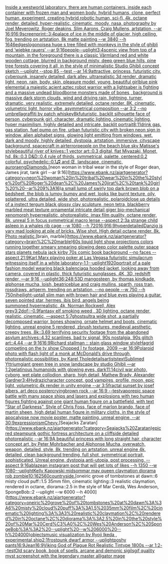 [Inside a westworld laboratory, there are human containers, inside each container with frozen man and women body, hybrid humans, clone, perfect human, experiment, creating hybrid robotic human, sci-fi, 4k, octane render, detailed, hyper-realistic, cinematic, moody, nasa, photography by Joel Meyerowitz, Roger deakins, Slim Aarons, Craig Mullens, artstation, --ar 16:9](https://www.ebank.nz/aiartgenerator?category=Inside%20a%20westworld%20laboratory%2C%20there%20are%20human%20containers%2C%20inside%20each%20container%20with%20frozen%20man%20and%20women%20body%2C%20hybrid%20humans%2C%20clone%2C%20perfect%20human%2C%20experiment%2C%20creating%20hybrid%20robotic%20human%2C%20sci-fi%2C%204k%2C%20octane%20render%2C%20detailed%2C%20hyper-realistic%2C%20cinematic%2C%20moody%2C%20nasa%2C%20photography%20by%20Joel%20Meyerowitz%2C%20Roger%20deakins%2C%20Slim%20Aarons%2C%20Craig%20Mullens%2C%20artstation%2C%20--ar%2016%3A9)[16:9](https://www.ebank.nz/aiartgenerator?category=16%3A9)[screenprint::](https://www.ebank.nz/aiartgenerator?category=screenprint%3A%3A)[3:4](https://www.ebank.nz/aiartgenerator?category=3%3A4)[palace of ice in the middle of glacier, high ceiling, fog, trending on artstation, 8k matte painting --w 3840 --h 1646](https://www.ebank.nz/aiartgenerator?category=palace%20of%20ice%20in%20the%20middle%20of%20glacier%2C%20high%20ceiling%2C%20fog%2C%20trending%20on%20artstation%2C%208k%20matte%20painting%20--w%203840%20--h%201646)[edges](https://www.ebank.nz/aiartgenerator?category=edges)[logo](https://www.ebank.nz/aiartgenerator?category=logo)[noise](https://www.ebank.nz/aiartgenerator?category=noise)[a huge s tree filled with monkeys in the style of ghibli and ‘wiebke rauers’ --ar 9:16](https://www.ebank.nz/aiartgenerator?category=a%20huge%20s%20tree%20filled%20with%20monkeys%20in%20the%20style%20of%20ghibli%20and%20%E2%80%98wiebke%20rauers%E2%80%99%20--ar%209%3A16)[people](https://www.ebank.nz/aiartgenerator?category=people)[--uplight](https://www.ebank.nz/aiartgenerator?category=--uplight)[3:4](https://www.ebank.nz/aiartgenerator?category=3%3A4)[scenic view from top of a mountain, in the foreground there is a classic Värmland red and white wooden cottage, blurred in background misty, deep green blue hills, pine tree forests covering it all, in the style of minimalistic Studio Ghibli concept sketch --uplight --stop 85 --test --ar 14:9](https://www.ebank.nz/aiartgenerator?category=scenic%20view%20from%20top%20of%20a%20mountain%2C%20in%20the%20foreground%20there%20is%20a%20classic%20V%C3%A4rmland%20red%20and%20white%20wooden%20cottage%2C%20blurred%20in%20background%20misty%2C%20deep%20green%20blue%20hills%2C%20pine%20tree%20forests%20covering%20it%20all%2C%20in%20the%20style%20of%20minimalistic%20Studio%20Ghibli%20concept%20sketch%20--uplight%20--stop%2085%20--test%20--ar%2014%3A9)[attractive, princess, futuristic city, cyberpunk, insanely detailed, dark alley, ultrarealistic 3d render, dramatic light, neon, rain, body, skin, pleasure model, young, beautiful girl](https://www.ebank.nz/aiartgenerator?category=attractive%2C%20princess%2C%20futuristic%20city%2C%20cyberpunk%2C%20insanely%20detailed%2C%20dark%20alley%2C%20ultrarealistic%203d%20render%2C%20dramatic%20light%2C%20neon%2C%20rain%2C%20body%2C%20skin%2C%20pleasure%20model%2C%20young%2C%20beautiful%20girl)[blue pink elemental a majestic  acient aztec robot warrior with a lightsaber  is fighting and a massive undead bloodborne  monsters made of bones , background is massive dark storm clouds, wind and driving  rain, lightning, turner, dramatic, very realistic, extremely detailed, octane render, 8K, cinematic, volumetric light, horror vibe, asymmetrical composition --ar 3:2 --no umbrella](https://www.ebank.nz/aiartgenerator?category=blue%20pink%20elemental%20a%20majestic%20%20acient%20aztec%20robot%20warrior%20with%20a%20lightsaber%20%20is%20fighting%20and%20a%20massive%20undead%20bloodborne%20%20monsters%20made%20of%20bones%20%2C%20background%20is%20massive%20dark%20storm%20clouds%2C%20wind%20and%20driving%20%20rain%2C%20lightning%2C%20turner%2C%20dramatic%2C%20very%20realistic%2C%20extremely%20detailed%2C%20octane%20render%2C%208K%2C%20cinematic%2C%20volumetric%20light%2C%20horror%20vibe%2C%20asymmetrical%20composition%20--ar%203%3A2%20--no%20umbrella)[graffiti by patch whiskey](https://www.ebank.nz/aiartgenerator?category=graffiti%20by%20patch%20whiskey)[8k](https://www.ebank.nz/aiartgenerator?category=8k)[futuristic, backlit silhouette face of person, cyberpunk girl, character, dramatic lighting, cinematic lighting, hyper maximilism, highly detailed and intricate, backlit portrait](https://www.ebank.nz/aiartgenerator?category=futuristic%2C%20backlit%20silhouette%20face%20of%20person%2C%20cyberpunk%20girl%2C%20character%2C%20dramatic%20lighting%2C%20cinematic%20lighting%2C%20hyper%20maximilism%2C%20highly%20detailed%20and%20intricate%2C%20backlit%20portrait)[8:11](https://www.ebank.nz/aiartgenerator?category=8%3A11)[drink gas, gas station, fuel pump on fire, urban futuristic city with broken neon sign in window, alien alphabet signs, glowing light emitting from windows, wet, dark and moody, highly detailed, dystopia, artstation, immersive, cityscape background, spacecraft in air](https://www.ebank.nz/aiartgenerator?category=drink%20gas%2C%20gas%20station%2C%20fuel%20pump%20on%20fire%2C%20urban%20futuristic%20city%20with%20broken%20neon%20sign%20in%20window%2C%20alien%20alphabet%20signs%2C%20glowing%20light%20emitting%20from%20windows%2C%20wet%2C%20dark%20and%20moody%2C%20highly%20detailed%2C%20dystopia%2C%20artstation%2C%20immersive%2C%20cityscape%20background%2C%20spacecraft%20in%20air)[terror](https://www.ebank.nz/aiartgenerator?category=terror)[people on the beach blue sky Matisse's style](https://www.ebank.nz/aiartgenerator?category=people%20on%20the%20beach%20blue%20sky%20Matisse%27s%20style)[beautiful river of knives::1 vector art::0.3 digital, flat Miyazaki, Monet, hd, 8k::0.3 D&D::0.4 rule of thirds, symmetrical, palette, centered:0.2 colorful, psychedelic::0.1](https://www.ebank.nz/aiartgenerator?category=beautiful%20river%20of%20knives%3A%3A1%20vector%20art%3A%3A0.3%20digital%2C%20flat%20Miyazaki%2C%20Monet%2C%20hd%2C%208k%3A%3A0.3%20D%26D%3A%3A0.4%20rule%20of%20thirds%2C%20symmetrical%2C%20palette%2C%20centered%3A0.2%20colorful%2C%20psychedelic%3A%3A0.1)[♫ and Œ, landscape, cinematic, aurora](https://www.ebank.nz/aiartgenerator?category=%E2%99%AB%20and%20%C5%92%2C%20landscape%2C%20cinematic%2C%20aurora)[eng](https://www.ebank.nz/aiartgenerator?category=eng)[Diamonds.](https://www.ebank.nz/aiartgenerator?category=Diamonds.)[neon woman in tribal wear in the style of Roger dean, James jirat, tank girl  --ar 9:16](https://www.ebank.nz/aiartgenerator?category=neon%20woman%20in%20tribal%20wear%20in%20the%20style%20of%20Roger%20dean%2C%20James%20jirat%2C%20tank%20girl%20%20--ar%209%3A16)[a small lump of swirly  top dark brown blob on a bedsheet, the blob is lumpy bumpy and wet, looks like burnt texture, oily, splattered, ultra detailed, wide shot, photorealistic, polaroid](https://www.ebank.nz/aiartgenerator?category=a%20small%20lump%20of%20swirly%20%20top%20dark%20brown%20blob%20on%20a%20bedsheet%2C%20the%20blob%20is%20lumpy%20bumpy%20and%20wet%2C%20looks%20like%20burnt%20texture%2C%20oily%2C%20splattered%2C%20ultra%20detailed%2C%20wide%20shot%2C%20photorealistic%2C%20polaroid)[close up details of a instect tergum black glossy clay sculpture, neon tetra, blackberry marbled meat texture ornamental intricate detail giger bio-mechanical xenomorph hyperrealistic, photorealistic, imax film quality, octane render, 8k, unreal 5 in focus symmetrical macro lense --aspect 2:3](https://www.ebank.nz/aiartgenerator?category=close%20up%20details%20of%20a%20instect%20tergum%20black%20glossy%20clay%20sculpture%2C%20neon%20tetra%2C%20blackberry%20marbled%20meat%20texture%20ornamental%20intricate%20detail%20giger%20bio-mechanical%20xenomorph%20hyperrealistic%2C%20photorealistic%2C%20imax%20film%20quality%2C%20octane%20render%2C%208k%2C%20unreal%205%20in%20focus%20symmetrical%20macro%20lense%20--aspect%202%3A3)[a strange child asleep in a whales rib cage --w 1080 --h 720](https://www.ebank.nz/aiartgenerator?category=a%20strange%20child%20asleep%20in%20a%20whales%20rib%20cage%20--w%201080%20--h%20720)[16:9](https://www.ebank.nz/aiartgenerator?category=16%3A9)[16:9](https://www.ebank.nz/aiartgenerator?category=16%3A9)[hyperdetailed](https://www.ebank.nz/aiartgenerator?category=hyperdetailed)[Danzig is vary mad looking at pile of bricks. Wise shot. High detail octane render. 8k. Photo realistic.](https://www.ebank.nz/aiartgenerator?category=Danzig%20is%20vary%20mad%20looking%20at%20pile%20of%20bricks.%20Wise%20shot.%20High%20detail%20octane%20render.%208k.%20Photo%20realistic.)[brain, marble](https://www.ebank.nz/aiartgenerator?category=brain%2C%20marble)[60s liquid light show projections colors running together smeary smearing glowing deep color palette outer space stars planets nebula jack kirby 70s comic book background  --no faces --aspect 21:9](https://www.ebank.nz/aiartgenerator?category=60s%20liquid%20light%20show%20projections%20colors%20running%20together%20smeary%20smearing%20glowing%20deep%20color%20palette%20outer%20space%20stars%20planets%20nebula%20jack%20kirby%2070s%20comic%20book%20background%20%20--no%20faces%20--aspect%2021%3A9)[Karl Marx playing poker at Las Vegas](https://www.ebank.nz/aiartgenerator?category=Karl%20Marx%20playing%20poker%20at%20Las%20Vegas)[a futuristic simulacrum witnessing itself in a white laboratory](https://www.ebank.nz/aiartgenerator?category=a%20futuristic%20simulacrum%20witnessing%20itself%20in%20a%20white%20laboratory)[-1.1](https://www.ebank.nz/aiartgenerator?category=-1.1)[--uplight](https://www.ebank.nz/aiartgenerator?category=--uplight)[1920](https://www.ebank.nz/aiartgenerator?category=1920)[portrait of a pale fashion model wearing black balenciaga hooded jacket, looking away from camera, covered in plastic, thick futuristic sunglasses, 4K, 3D, redshift render, —ar 9:16 --uplight](https://www.ebank.nz/aiartgenerator?category=portrait%20of%20a%20pale%20fashion%20model%20wearing%20black%20balenciaga%20hooded%20jacket%2C%20looking%20away%20from%20camera%2C%20covered%20in%20plastic%2C%20thick%20futuristic%20sunglasses%2C%204K%2C%203D%2C%20redshift%20render%2C%20%E2%80%94ar%209%3A16%20--uplight)[36:24](https://www.ebank.nz/aiartgenerator?category=36%3A24)[8:5](https://www.ebank.nz/aiartgenerator?category=8%3A5)[3D mangosteen ,by thomas kindkade, alphonse mucha, loish, beatriceblue and craig mullins, sparth, ross tran, rossdraws, artgerm, trending on artstation, --no people --w 750 --h 750](https://www.ebank.nz/aiartgenerator?category=3D%20mangosteen%20%2Cby%20thomas%20kindkade%2C%20alphonse%20mucha%2C%20loish%2C%20beatriceblue%20and%20craig%20mullins%2C%20sparth%2C%20ross%20tran%2C%20rossdraws%2C%20artgerm%2C%20trending%20on%20artstation%2C%20--no%20people%20--w%20750%20--h%20750)[nihei](https://www.ebank.nz/aiartgenerator?category=nihei)[light-up](https://www.ebank.nz/aiartgenerator?category=light-up)[tall slim man with brown hair and blue eyes playing a guitar, seven pointed star, hermes, ibis bird, angels being summoned,hyperrealistic, 4k, Norman Rockwell, Alex grey](https://www.ebank.nz/aiartgenerator?category=tall%20slim%20man%20with%20brown%20hair%20and%20blue%20eyes%20playing%20a%20guitar%2C%20seven%20pointed%20star%2C%20hermes%2C%20ibis%20bird%2C%20angels%20being%20summoned%2Chyperrealistic%2C%204k%2C%20Norman%20Rockwell%2C%20Alex%20grey)[3:2](https://www.ebank.nz/aiartgenerator?category=3%3A2)[dof::-0.9](https://www.ebank.nz/aiartgenerator?category=dof%3A%3A-0.9)[fantasy elf smoking weed , 3D lighting, octane render, realistic, cinematic, —aspect 5:7](https://www.ebank.nz/aiartgenerator?category=fantasy%20elf%20smoking%20weed%20%2C%203D%20lighting%2C%20octane%20render%2C%20realistic%2C%20cinematic%2C%20%E2%80%94aspect%205%3A7)[ghosts](https://www.ebank.nz/aiartgenerator?category=ghosts)[ultra wide shot, a partially decomposed warrior, bones showing, ornate helmet and boots, cinematic lighting, unreal engine 5 rendered, zbrush textures, medieval aesthetic, creepy trees, 8k::3.69 terrifying security footage from the abandoned asylum archives::4.32 scanlines, bad tv signal, 90s nostalgia, 90s glitch art::4.44 --ar 9:16](https://www.ebank.nz/aiartgenerator?category=ultra%20wide%20shot%2C%20a%20partially%20decomposed%20warrior%2C%20bones%20showing%2C%20ornate%20helmet%20and%20boots%2C%20cinematic%20lighting%2C%20unreal%20engine%205%20rendered%2C%20zbrush%20textures%2C%20medieval%20aesthetic%2C%20creepy%20trees%2C%208k%3A%3A3.69%20terrifying%20security%20footage%20from%20the%20abandoned%20asylum%20archives%3A%3A4.32%20scanlines%2C%20bad%20tv%20signal%2C%2090s%20nostalgia%2C%2090s%20glitch%20art%3A%3A4.44%20--ar%209%3A16)[16:9](https://www.ebank.nz/aiartgenerator?category=16%3A9)[Richard stallman :: stain glass window style](https://www.ebank.nz/aiartgenerator?category=Richard%20stallman%20%3A%3A%20stain%20glass%20window%20style)[Hagrid competing on the tv show Chopped | tv footage, 2009 —ar 16:9](https://www.ebank.nz/aiartgenerator?category=Hagrid%20competing%20on%20the%20tv%20show%20Chopped%20%7C%20tv%20footage%2C%202009%20%E2%80%94ar%2016%3A9)[Polaroid photo with flash light of a monk at McDonald’s drive through, photorealistic,](https://www.ebank.nz/aiartgenerator?category=Polaroid%20photo%20with%20flash%20light%20of%20a%20monk%20at%20McDonald%E2%80%99s%20drive%20through%2C%20photorealistic%2C)[possibilities, by Karel Thole](https://www.ebank.nz/aiartgenerator?category=possibilities%2C%20by%20Karel%20Thole)[details](https://www.ebank.nz/aiartgenerator?category=details)[artists](https://www.ebank.nz/aiartgenerator?category=artists)[text](https://www.ebank.nz/aiartgenerator?category=text)[Sublimed Yttrium](https://www.ebank.nz/aiartgenerator?category=Sublimed%20Yttrium)[giant green tree in snow landscape by studio Ghibli —ar 1:2](https://www.ebank.nz/aiartgenerator?category=giant%20green%20tree%20in%20snow%20landscape%20by%20studio%20Ghibli%20%E2%80%94ar%201%3A2)[gelatinous humanoids with glowing eyes, dark](https://www.ebank.nz/aiartgenerator?category=gelatinous%20humanoids%20with%20glowing%20eyes%2C%20dark)[11:14](https://www.ebank.nz/aiartgenerator?category=11%3A14)[civil war photo, cyborg, wet plate collodion, sharp, high detail, Mathew Brady, Alexander Gardner](https://www.ebank.nz/aiartgenerator?category=civil%20war%20photo%2C%20cyborg%2C%20wet%20plate%20collodion%2C%20sharp%2C%20high%20detail%2C%20Mathew%20Brady%2C%20Alexander%20Gardner)[3:4](https://www.ebank.nz/aiartgenerator?category=3%3A4)[Hydrazi](https://www.ebank.nz/aiartgenerator?category=Hydrazi)[character concept, god vampires, profile, moon, epic light, volumetric 4k render in unity engine --ar 3:5](https://www.ebank.nz/aiartgenerator?category=character%20concept%2C%20god%20vampires%2C%20profile%2C%20moon%2C%20epic%20light%2C%20volumetric%204k%20render%20in%20unity%20engine%20--ar%203%3A5)[fractal sunset by josef albers, art deco poster](https://www.ebank.nz/aiartgenerator?category=fractal%20sunset%20by%20josef%20albers%2C%20art%20deco%20poster)[crying](https://www.ebank.nz/aiartgenerator?category=crying)[brown rock --ar 16:9 --test](https://www.ebank.nz/aiartgenerator?category=brown%20rock%20--ar%2016%3A9%20--test)[vapor](https://www.ebank.nz/aiartgenerator?category=vapor)[epic space battle with many space ships and lasers and explosions with two human figures fighting against one giant human figure on a battlefield, with text “Star of Darkness”, Style of Chris Foss, face of marlon brando, face of martin sheen, high detail human figure in military cloths, in the style of apocalypse now movie poster, matte painting, unreal engine, --ar 30:9](https://www.ebank.nz/aiartgenerator?category=epic%20space%20battle%20with%20many%20space%20ships%20and%20lasers%20and%20explosions%20with%20two%20human%20figures%20fighting%20against%20one%20giant%20human%20figure%20on%20a%20battlefield%2C%20with%20text%20%E2%80%9CStar%20of%20Darkness%E2%80%9D%2C%20Style%20of%20Chris%20Foss%2C%20face%20of%20marlon%20brando%2C%20face%20of%20martin%20sheen%2C%20high%20detail%20human%20figure%20in%20military%20cloths%2C%20in%20the%20style%20of%20apocalypse%20now%20movie%20poster%2C%20matte%20painting%2C%20unreal%20engine%2C%20--ar%2030%3A9)[expressionism](https://www.ebank.nz/aiartgenerator?category=expressionism)[Chevy.](https://www.ebank.nz/aiartgenerator?category=Chevy.)[Seajacks Zaratan](https://www.ebank.nz/aiartgenerator?category=Seajacks%20Zaratan)[epic red steampunk gothic fortress architecture on a cliffside detailed photorealistic --ar 16:9](https://www.ebank.nz/aiartgenerator?category=epic%20red%20steampunk%20gothic%20fortress%20architecture%20on%20a%20cliffside%20detailed%20photorealistic%20--ar%2016%3A9)[A beautiful princess with long straight hair, character concept art, by Peter Mohrbacher and Alphonse Mucha, overwatch, weapon, detailed, style, 8k, trending on artstation, unreal engine 4k, detailed, clean background trending, full shot, symmetrical portrait, sophisticated, Unreal engine, dystopia,anti-utopia, post processing, --aspect 9:16](https://www.ebank.nz/aiartgenerator?category=A%20beautiful%20princess%20with%20long%20straight%20hair%2C%20character%20concept%20art%2C%20by%20Peter%20Mohrbacher%20and%20Alphonse%20Mucha%2C%20overwatch%2C%20weapon%2C%20detailed%2C%20style%2C%208k%2C%20trending%20on%20artstation%2C%20unreal%20engine%204k%2C%20detailed%2C%20clean%20background%20trending%2C%20full%20shot%2C%20symmetrical%20portrait%2C%20sophisticated%2C%20Unreal%20engine%2C%20dystopia%2Canti-utopia%2C%20post%20processing%2C%20--aspect%209%3A16)[ablaze](https://www.ebank.nz/aiartgenerator?category=ablaze)[an instagram post that will get lots of likes --h 1350 --w 1080](https://www.ebank.nz/aiartgenerator?category=an%20instagram%20post%20that%20will%20get%20lots%20of%20likes%20--h%201350%20--w%201080)[--uplight](https://www.ebank.nz/aiartgenerator?category=--uplight)[Kelly Kapowski midsommar may queen claymation diorama rob zombie](https://www.ebank.nz/aiartgenerator?category=Kelly%20Kapowski%20midsommar%20may%20queen%20claymation%20diorama%20rob%20zombie)[10:16](https://www.ebank.nz/aiartgenerator?category=10%3A16)[2560](https://www.ebank.nz/aiartgenerator?category=2560)[countryside.](https://www.ebank.nz/aiartgenerator?category=countryside.)[oneiric grove of tombstones at dawn::6 misty cloud puff::1.5 35mm film, cinematic lighting::3 realistic claymation, rendered in octane, diorama::2.5 in the style of Mar Cerdà, Wes Anderson, SpongeBob::2 --uplight --w 6000 --h 4000](https://www.ebank.nz/aiartgenerator?category=oneiric%20grove%20of%20tombstones%20at%20dawn%3A%3A6%20misty%20cloud%20puff%3A%3A1.5%2035mm%20film%2C%20cinematic%20lighting%3A%3A3%20realistic%20claymation%2C%20rendered%20in%20octane%2C%20diorama%3A%3A2.5%20in%20the%20style%20of%20Mar%20Cerd%C3%A0%2C%20Wes%20Anderson%2C%20SpongeBob%3A%3A2%20--uplight%20--w%206000%20--h%204000)[objects](https://www.ebank.nz/aiartgenerator?category=objects)[music visualization by Ryoji Ikeda , experimental,](https://www.ebank.nz/aiartgenerator?category=music%20visualization%20by%20Ryoji%20Ikeda%20%2C%20experimental%2C)[ship](https://www.ebank.nz/aiartgenerator?category=ship)[2:1](https://www.ebank.nz/aiartgenerator?category=2%3A1)[frostpunk dwarf armor --uplight](https://www.ebank.nz/aiartgenerator?category=frostpunk%20dwarf%20armor%20--uplight)[poshy pants](https://www.ebank.nz/aiartgenerator?category=poshy%20pants)[16:9](https://www.ebank.nz/aiartgenerator?category=16%3A9)[Jean](https://www.ebank.nz/aiartgenerator?category=Jean)[16:9](https://www.ebank.nz/aiartgenerator?category=16%3A9)[Viking God of Plague Rot Realistic Tintype 1800s --ar 1:2](https://www.ebank.nz/aiartgenerator?category=Viking%20God%20of%20Plague%20Rot%20Realistic%20Tintype%201800s%20--ar%201%3A2)[--test](https://www.ebank.nz/aiartgenerator?category=--test)[Old scary book, book of spells, arcane and demonic sigils](https://www.ebank.nz/aiartgenerator?category=Old%20scary%20book%2C%20book%20of%20spells%2C%20arcane%20and%20demonic%20sigils)[gif quality myst screenshot with the legendary master alligator mage](https://www.ebank.nz/aiartgenerator?category=gif%20quality%20myst%20screenshot%20with%20the%20legendary%20master%20alligator%20mage)
